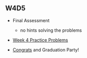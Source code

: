 ## W4D5

+ Final Assessment
  + no hints solving the problems 
+ [Week 4 Practice Problems][w4d5-pset]

+ [Congrats][congrats] and Graduation Party!

[congrats]: ./congrats.md
[w4d5-pset]: ./w4d5_pset.zip
